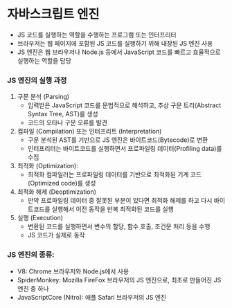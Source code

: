 # 자바스크립트 엔진

- JS 코드를 실행하는 역할을 수행하는 프로그램 또는 인터프리터
- 브라우저는 웹 페이지에 포함된 JS 코드를 실행하기 위해 내장된 JS 엔진 사용
- JS 엔진은 웹 브라우저나 Node.js 등에서 JavaScript 코드를 빠르고 효율적으로 실행하는 역할을 담당

### JS 엔진의 실행 과정

1. 구문 분석 (Parsing)
   - 입력받은 JavaScript 코드를 문법적으로 해석하고, 추상 구문 트리(Abstract Syntax Tree, AST)를 생성
   - 코드의 오타나 구문 오류를 발견
2. 컴파일 (Compilation) 또는 인터프리트 (Interpretation)
   - 구문 분석된 AST를 기반으로 JS 엔진은 바이트코드(Bytecode)로 변환
   - 인터프리터는 바이트코드를 실행하면서 프로파일링 데이터(Profiling data)를 수집
3. 최적화 (Optimization):
   - 최적화 컴파일러는 프로파일링 데이터를 기반으로 최적화된 기계 코드(Optimized code)를 생성
4. 최적화 해제 (Deoptimization)
   - 만약 프로파일링 데이터 중 잘못된 부분이 있다면 최적화 해제를 하고 다시 바이트코드를 실행해서 이전 동작을 반복 최적화된 코드를 실행
5. 실행 (Execution)
   - 변환된 코드를 실행하면서 변수의 할당, 함수 호출, 조건문 처리 등을 수행
   - JS 코드가 실제로 동작

### JS 엔진의 종류:

- V8: Chrome 브라우저와 Node.js에서 사용
- SpiderMonkey: Mozilla FireFox 브라우저의 JS 엔진으로, 최초로 만들어진 JS 엔진 중 하나
- JavaScriptCore (Nitro): 애플 Safari 브라우저의 JS 엔진
